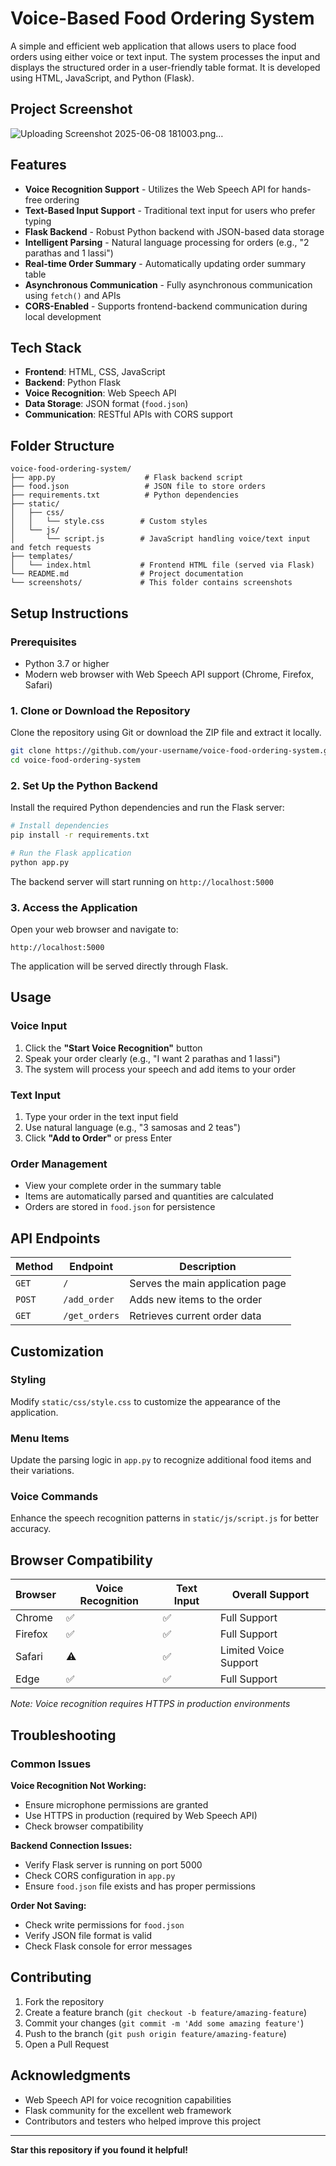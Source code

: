 # Voice-Based Food Ordering System

A simple and efficient web application that allows users to place food orders using either voice or text input. The system processes the input and displays the structured order in a user-friendly table format. It is developed using HTML, JavaScript, and Python (Flask).

## Project Screenshot

![Uploading Screenshot 2025-06-08 181003.png…]()

## Features

- **Voice Recognition Support** - Utilizes the Web Speech API for hands-free ordering
- **Text-Based Input Support** - Traditional text input for users who prefer typing
- **Flask Backend** - Robust Python backend with JSON-based data storage
- **Intelligent Parsing** - Natural language processing for orders (e.g., "2 parathas and 1 lassi")
- **Real-time Order Summary** - Automatically updating order summary table
- **Asynchronous Communication** - Fully asynchronous communication using `fetch()` and APIs
- **CORS-Enabled** - Supports frontend-backend communication during local development

## Tech Stack

- **Frontend**: HTML, CSS, JavaScript
- **Backend**: Python Flask
- **Voice Recognition**: Web Speech API
- **Data Storage**: JSON format (`food.json`)
- **Communication**: RESTful APIs with CORS support

## Folder Structure

```
voice-food-ordering-system/
├── app.py                    # Flask backend script
├── food.json                 # JSON file to store orders
├── requirements.txt          # Python dependencies
├── static/
│   ├── css/
│   │   └── style.css        # Custom styles
│   └── js/
│       └── script.js        # JavaScript handling voice/text input and fetch requests
├── templates/
│   └── index.html           # Frontend HTML file (served via Flask)
└── README.md                # Project documentation
└── screenshots/             # This folder contains screenshots
```

## Setup Instructions

### Prerequisites
- Python 3.7 or higher
- Modern web browser with Web Speech API support (Chrome, Firefox, Safari)

### 1. Clone or Download the Repository
Clone the repository using Git or download the ZIP file and extract it locally.

```bash
git clone https://github.com/your-username/voice-food-ordering-system.git
cd voice-food-ordering-system
```

### 2. Set Up the Python Backend
Install the required Python dependencies and run the Flask server:

```bash
# Install dependencies
pip install -r requirements.txt

# Run the Flask application
python app.py
```

The backend server will start running on `http://localhost:5000`

### 3. Access the Application
Open your web browser and navigate to:
```
http://localhost:5000
```

The application will be served directly through Flask.

## Usage

### Voice Input
1. Click the **"Start Voice Recognition"** button
2. Speak your order clearly (e.g., "I want 2 parathas and 1 lassi")
3. The system will process your speech and add items to your order

### Text Input
1. Type your order in the text input field
2. Use natural language (e.g., "3 samosas and 2 teas")
3. Click **"Add to Order"** or press Enter

### Order Management
- View your complete order in the summary table
- Items are automatically parsed and quantities are calculated
- Orders are stored in `food.json` for persistence

## API Endpoints

| Method | Endpoint | Description |
|--------|----------|-------------|
| `GET` | `/` | Serves the main application page |
| `POST` | `/add_order` | Adds new items to the order |
| `GET` | `/get_orders` | Retrieves current order data |

## Customization

### Styling
Modify `static/css/style.css` to customize the appearance of the application.

### Menu Items
Update the parsing logic in `app.py` to recognize additional food items and their variations.

### Voice Commands
Enhance the speech recognition patterns in `static/js/script.js` for better accuracy.

## Browser Compatibility

| Browser | Voice Recognition | Text Input | Overall Support |
|---------|------------------|------------|-----------------|
| Chrome | ✅ | ✅ | Full Support |
| Firefox | ✅ | ✅ | Full Support |
| Safari | ⚠️ | ✅ | Limited Voice Support |
| Edge | ✅ | ✅ | Full Support |

*Note: Voice recognition requires HTTPS in production environments*

## Troubleshooting

### Common Issues

**Voice Recognition Not Working:**
- Ensure microphone permissions are granted
- Use HTTPS in production (required by Web Speech API)
- Check browser compatibility

**Backend Connection Issues:**
- Verify Flask server is running on port 5000
- Check CORS configuration in `app.py`
- Ensure `food.json` file exists and has proper permissions

**Order Not Saving:**
- Check write permissions for `food.json`
- Verify JSON file format is valid
- Check Flask console for error messages

## Contributing

1. Fork the repository
2. Create a feature branch (`git checkout -b feature/amazing-feature`)
3. Commit your changes (`git commit -m 'Add some amazing feature'`)
4. Push to the branch (`git push origin feature/amazing-feature`)
5. Open a Pull Request

## Acknowledgments

- Web Speech API for voice recognition capabilities
- Flask community for the excellent web framework
- Contributors and testers who helped improve this project

---

**Star this repository if you found it helpful!**
